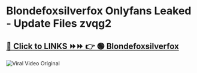 
 # Blondefoxsilverfox Onlyfans Leaked - Update Files zvqg2

## <h2><a href="https://clipsfans.com/Blondefoxsilverfox&ref=git">🔗 Click to LINKS ⏩⏩ 👉 🟢 Blondefoxsilverfox </a></h2>

<a href="https://clipsfans.com/Blondefoxsilverfox&ref=git" rel="nofollow" data-target="animated-image.originalLink"><img src="https://i.ibb.co.com/xMMVF88/686577567.gif" alt="Viral Video Original" style="max-width: 100%; display: inline-block;" data-target="animated-image.originalImage"></a>

